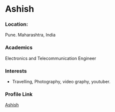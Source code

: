 # Ashish  

### Location: 

Pune. Maharashtra, India

### Academics

Electronics and Telecommunication Engineer

### Interests

- Travelling, Photography, video graphy, youtuber.

### Profile Link

[Ashish](https://github.com/ashish3121990)
